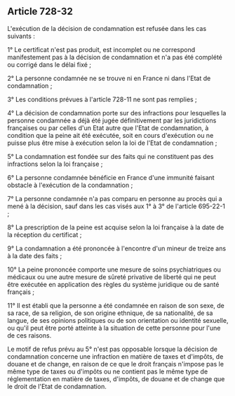 Article 728-32
----
L'exécution de la décision de condamnation est refusée dans les cas suivants :

1° Le certificat n'est pas produit, est incomplet ou ne correspond manifestement
pas à la décision de condamnation et n'a pas été complété ou corrigé dans le
délai fixé ;

2° La personne condamnée ne se trouve ni en France ni dans l'Etat de
condamnation ;

3° Les conditions prévues à l'article 728-11 ne sont pas remplies ;

4° La décision de condamnation porte sur des infractions pour lesquelles la
personne condamnée a déjà été jugée définitivement par les juridictions
françaises ou par celles d'un Etat autre que l'Etat de condamnation, à condition
que la peine ait été exécutée, soit en cours d'exécution ou ne puisse plus être
mise à exécution selon la loi de l'Etat de condamnation ;

5° La condamnation est fondée sur des faits qui ne constituent pas des
infractions selon la loi française ;

6° La personne condamnée bénéficie en France d'une immunité faisant obstacle à
l'exécution de la condamnation ;

7° La personne condamnée n'a pas comparu en personne au procès qui a mené à la
décision, sauf dans les cas visés aux 1° à 3° de l'article 695-22-1 ;

8° La prescription de la peine est acquise selon la loi française à la date de
la réception du certificat ;

9° La condamnation a été prononcée à l'encontre d'un mineur de treize ans à la
date des faits ;

10° La peine prononcée comporte une mesure de soins psychiatriques ou médicaux
ou une autre mesure de sûreté privative de liberté qui ne peut être exécutée en
application des règles du système juridique ou de santé français ;

11° Il est établi que la personne a été condamnée en raison de son sexe, de sa
race, de sa religion, de son origine ethnique, de sa nationalité, de sa langue,
de ses opinions politiques ou de son orientation ou identité sexuelle, ou qu'il
peut être porté atteinte à la situation de cette personne pour l'une de ces
raisons.

Le motif de refus prévu au 5° n'est pas opposable lorsque la décision de
condamnation concerne une infraction en matière de taxes et d'impôts, de douane
et de change, en raison de ce que le droit français n'impose pas le même type de
taxes ou d'impôts ou ne contient pas le même type de réglementation en matière
de taxes, d'impôts, de douane et de change que le droit de l'Etat de
condamnation.
